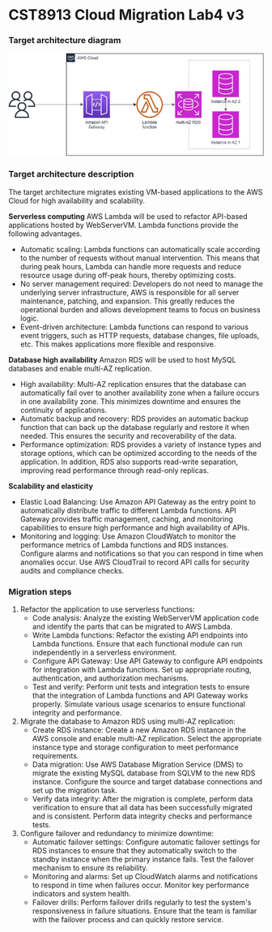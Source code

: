 # CST8913 Cloud Migration Lab4 v3

### Target architecture diagram

![lab4v3](./lab4v3.jpg)

### Target architecture description

The target architecture migrates existing VM-based applications to the AWS Cloud for high availability and scalability.

**Serverless computing**
AWS Lambda will be used to refactor API-based applications hosted by WebServerVM. Lambda functions provide the following advantages.

- Automatic scaling: Lambda functions can automatically scale according to the number of requests without manual intervention. This means that during peak hours, Lambda can handle more requests and reduce resource usage during off-peak hours, thereby optimizing costs.
- No server management required: Developers do not need to manage the underlying server infrastructure, AWS is responsible for all server maintenance, patching, and expansion. This greatly reduces the operational burden and allows development teams to focus on business logic.
- Event-driven architecture: Lambda functions can respond to various event triggers, such as HTTP requests, database changes, file uploads, etc. This makes applications more flexible and responsive.

**Database high availability**
Amazon RDS will be used to host MySQL databases and enable multi-AZ replication.

- High availability: Multi-AZ replication ensures that the database can automatically fail over to another availability zone when a failure occurs in one availability zone. This minimizes downtime and ensures the continuity of applications.
- Automatic backup and recovery: RDS provides an automatic backup function that can back up the database regularly and restore it when needed. This ensures the security and recoverability of the data.
- Performance optimization: RDS provides a variety of instance types and storage options, which can be optimized according to the needs of the application. In addition, RDS also supports read-write separation, improving read performance through read-only replicas.

**Scalability and elasticity**

- Elastic Load Balancing: Use Amazon API Gateway as the entry point to automatically distribute traffic to different Lambda functions. API Gateway provides traffic management, caching, and monitoring capabilities to ensure high performance and high availability of APIs.
- Monitoring and logging: Use Amazon CloudWatch to monitor the performance metrics of Lambda functions and RDS instances. Configure alarms and notifications so that you can respond in time when anomalies occur. Use AWS CloudTrail to record API calls for security audits and compliance checks.

### Migration steps

1. Refactor the application to use serverless functions:
   - Code analysis: Analyze the existing WebServerVM application code and identify the parts that can be migrated to AWS Lambda.
   - Write Lambda functions: Refactor the existing API endpoints into Lambda functions. Ensure that each functional module can run independently in a serverless environment.
   - Configure API Gateway: Use API Gateway to configure API endpoints for integration with Lambda functions. Set up appropriate routing, authentication, and authorization mechanisms.
   - Test and verify: Perform unit tests and integration tests to ensure that the integration of Lambda functions and API Gateway works properly. Simulate various usage scenarios to ensure functional integrity and performance.
2. Migrate the database to Amazon RDS using multi-AZ replication:
   - Create RDS instance: Create a new Amazon RDS instance in the AWS console and enable multi-AZ replication. Select the appropriate instance type and storage configuration to meet performance requirements.
   - Data migration: Use AWS Database Migration Service (DMS) to migrate the existing MySQL database from SQLVM to the new RDS instance. Configure the source and target database connections and set up the migration task.
   - Verify data integrity: After the migration is complete, perform data verification to ensure that all data has been successfully migrated and is consistent. Perform data integrity checks and performance tests.
3. Configure failover and redundancy to minimize downtime:
   - Automatic failover settings: Configure automatic failover settings for RDS instances to ensure that they automatically switch to the standby instance when the primary instance fails. Test the failover mechanism to ensure its reliability.
   - Monitoring and alarms: Set up CloudWatch alarms and notifications to respond in time when failures occur. Monitor key performance indicators and system health.
   - Failover drills: Perform failover drills regularly to test the system's responsiveness in failure situations. Ensure that the team is familiar with the failover process and can quickly restore service.